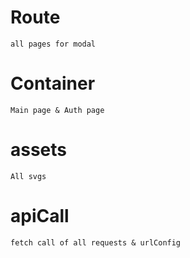 #  Route
    all pages for modal

# Container 
    Main page & Auth page
    
# assets 
    All svgs

# apiCall
    fetch call of all requests & urlConfig

